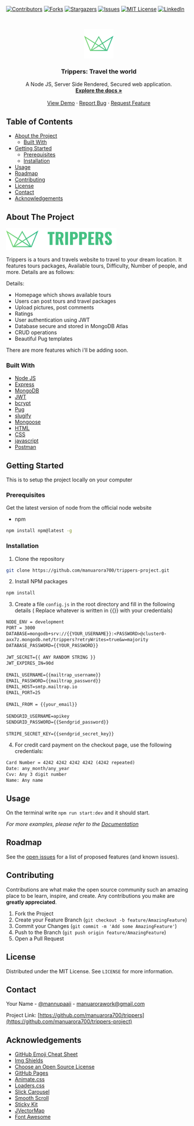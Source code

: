 <!--
*** Thanks for checking out this README Template. If you have a suggestion that would
*** make this better, please fork the repo and create a pull request or simply open
*** an issue with the tag "enhancement".
*** Thanks again! Now go create something AMAZING! :D
-->

<!-- PROJECT SHIELDS -->
<!--
*** I'm using markdown "reference style" links for readability.
*** Reference links are enclosed in brackets [ ] instead of parentheses ( ).
*** See the bottom of this document for the declaration of the reference variables
*** for contributors-url, forks-url, etc. This is an optional, concise syntax you may use.
*** https://www.markdownguide.org/basic-syntax/#reference-style-links
-->

[![Contributors][contributors-shield]][contributors-url]
[![Forks][forks-shield]][forks-url]
[![Stargazers][stars-shield]][stars-url]
[![Issues][issues-shield]][issues-url]
[![MIT License][license-shield]][license-url]
[![LinkedIn][linkedin-shield]][linkedin-url]

<!-- PROJECT LOGO -->
<br />
<p align="center">
  <a href="https://github.com/manuarora700/trippers-project">
    <img src="public/img/favicon.png" alt="Logo" width="80" height="80">
  </a>

  <h3 align="center">Trippers: Travel the world</h3>

  <p align="center">
    A Node JS, Server Side Rendered, Secured web application.
    <br />
    <a href="https://github.com/manuarora700/trippers-project/README"><strong>Explore the docs »</strong></a>
    <br />
    <br />
    <a href="http://trippers.manuarora.me">View Demo</a>
    ·
    <a href="https://github.com/manuarora700/trippers-project/issues">Report Bug</a>
    ·
    <a href="https://github.com/manuarora700/trippers-project/issues">Request Feature</a>
  </p>
</p>

<!-- TABLE OF CONTENTS -->

## Table of Contents

- [About the Project](#about-the-project)
  - [Built With](#built-with)
- [Getting Started](#getting-started)
  - [Prerequisites](#prerequisites)
  - [Installation](#installation)
- [Usage](#usage)
- [Roadmap](#roadmap)
- [Contributing](#contributing)
- [License](#license)
- [Contact](#contact)
- [Acknowledgements](#acknowledgements)

<!-- ABOUT THE PROJECT -->

## About The Project

[![Product Name Screen Shot][product-screenshot]](https://trippers.manuarora.me)

Trippers is a tours and travels website to travel to your dream location. It features tours packages, Available tours, Difficulty, Number of people, and more. Details are as follows:

Details:

- Homepage which shows available tours
- Users can post tours and travel packages
- Upload pictures, post comments
- Ratings
- User authentication using JWT
- Database secure and stored in MongoDB Atlas
- CRUD operations
- Beautiful Pug templates

There are more features which i'll be adding soon.

### Built With

- [Node JS](https://getbootstrap.com)
- [Express](https://getbootstrap.com)
- [MongoDB](https://getbootstrap.com)
- [JWT](https://getbootstrap.com)
- [bcrypt](https://getbootstrap.com)
- [Pug](https://getbootstrap.com)
- [slugify](https://getbootstrap.com)
- [Mongoose](https://jquery.com)
- [HTML](https://jquery.com)
- [CSS](https://jquery.com)
- [javascript](https://jquery.com)
- [Postman](https://jquery.com)

<!-- GETTING STARTED -->

## Getting Started

This is to setup the project locally on your computer

### Prerequisites

Get the latest version of node from the official node website

- npm

```sh
npm install npm@latest -g
```

### Installation

1. Clone the repository

```sh
git clone https://github.com/manuarora700/trippers-project.git
```

2. Install NPM packages

```sh
npm install
```

3. Create a file `config.js` in the root directory and fill in the following details ( Replace whatever is written in {{}} with your credentials)

```JS
NODE_ENV = development
PORT = 3000
DATABASE=mongodb+srv://{{YOUR_USERNAME}}:<PASSWORD>@cluster0-axx7z.mongodb.net/trippers?retryWrites=true&w=majority
DATABASE_PASSWORD={{YOUR_PASSWORD}}

JWT_SECRET={{ ANY RANDOM STRING }}
JWT_EXPIRES_IN=90d

EMAIL_USERNAME={{mailtrap_username}}
EMAIL_PASSWORD={{mailtrap_password}}
EMAIL_HOST=smtp.mailtrap.io
EMAIL_PORT=25

EMAIL_FROM = {{your_email}}

SENDGRID_USERNAME=apikey
SENDGRID_PASSWORD={{Sendgrid_password}}

STRIPE_SECRET_KEY={{sendgrid_secret_key}}
```

4. For credit card payment on the checkout page, use the following credentials:

```JS
Card Number = 4242 4242 4242 4242 (4242 repeated)
Date: any_month/any_year
Cvv: Any 3 digit number
Name: Any name

```

<!-- USAGE EXAMPLES -->

## Usage

On the terminal write `npm run start:dev` and it should start.

_For more examples, please refer to the [Documentation](https://example.com)_

<!-- ROADMAP -->

## Roadmap

See the [open issues](https://github.com/manuarora700/trippers/issues) for a list of proposed features (and known issues).

<!-- CONTRIBUTING -->

## Contributing

Contributions are what make the open source community such an amazing place to be learn, inspire, and create. Any contributions you make are **greatly appreciated**.

1. Fork the Project
2. Create your Feature Branch (`git checkout -b feature/AmazingFeature`)
3. Commit your Changes (`git commit -m 'Add some AmazingFeature'`)
4. Push to the Branch (`git push origin feature/AmazingFeature`)
5. Open a Pull Request

<!-- LICENSE -->

## License

Distributed under the MIT License. See `LICENSE` for more information.

<!-- CONTACT -->

## Contact

Your Name - [@mannupaaji](https://twitter.com/mannupaaji) - manuarorawork@gmail.com

Project Link: [https://github.com/manuarora700/trippers](https://github.com/manuarora700/trippers-project)

<!-- ACKNOWLEDGEMENTS -->

## Acknowledgements

- [GitHub Emoji Cheat Sheet](https://www.webpagefx.com/tools/emoji-cheat-sheet)
- [Img Shields](https://shields.io)
- [Choose an Open Source License](https://choosealicense.com)
- [GitHub Pages](https://pages.github.com)
- [Animate.css](https://daneden.github.io/animate.css)
- [Loaders.css](https://connoratherton.com/loaders)
- [Slick Carousel](https://kenwheeler.github.io/slick)
- [Smooth Scroll](https://github.com/cferdinandi/smooth-scroll)
- [Sticky Kit](http://leafo.net/sticky-kit)
- [JVectorMap](http://jvectormap.com)
- [Font Awesome](https://fontawesome.com)

<!-- MARKDOWN LINKS & IMAGES -->
<!-- https://www.markdownguide.org/basic-syntax/#reference-style-links -->

[contributors-shield]: https://img.shields.io/github/contributors/manuarora700/trippers-project.svg?style=flat-square
[contributors-url]: https://github.com/manuarora700/trippers-project/graphs/contributors
[forks-shield]: https://img.shields.io/github/forks/manuarora700/trippers-project.svg?style=flat-square
[forks-url]: https://github.com/manuarora700/trippers-project/network/members
[stars-shield]: https://img.shields.io/github/stars/manuarora700/trippers-project.svg?style=flat-square
[stars-url]: https://github.com/manuarora700/trippers-project/stargazers
[issues-shield]: https://img.shields.io/github/issues/manuarora700/trippers-project.svg?style=flat-square
[issues-url]: https://github.com/manuarora700/trippers-project/issues
[license-shield]: https://img.shields.io/github/license/manuarora700/trippers-project.svg?style=flat-square
[license-url]: https://github.com/manuarora700/trippers-project/blob/master/LICENSE.txt
[linkedin-shield]: https://img.shields.io/badge/-LinkedIn-black.svg?style=flat-square&logo=linkedin&colorB=555
[linkedin-url]: https://linkedin.com/in/manuarora28
[product-screenshot]: public/img//logo-green.png
